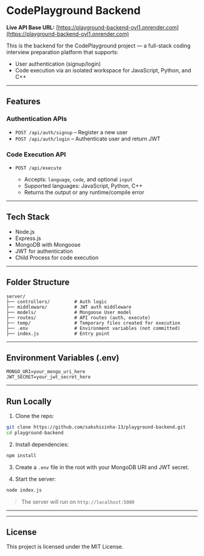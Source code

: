 # CodePlayground Backend

**Live API Base URL:** [https://playground-backend-oyl1.onrender.com](https://playground-backend-oyl1.onrender.com)

This is the backend for the CodePlayground project — a full-stack coding interview preparation platform that supports:

* User authentication (signup/login)
* Code execution via an isolated workspace for JavaScript, Python, and C++

---

## Features

### Authentication APIs

* `POST /api/auth/signup` – Register a new user
* `POST /api/auth/login` – Authenticate user and return JWT

### Code Execution API

* `POST /api/execute`

  * Accepts: `language`, `code`, and optional `input`
  * Supported languages: JavaScript, Python, C++
  * Returns the output or any runtime/compile error

---

## Tech Stack

* Node.js
* Express.js
* MongoDB with Mongoose
* JWT for authentication
* Child Process for code execution

---

## Folder Structure

```
server/
├── controllers/         # Auth logic
├── middleware/          # JWT auth middleware
├── models/              # Mongoose User model
├── routes/              # API routes (auth, execute)
├── temp/                # Temporary files created for execution
├── .env                 # Environment variables (not committed)
├── index.js             # Entry point
```

---

## Environment Variables (.env)

```
MONGO_URI=your_mongo_uri_here
JWT_SECRET=your_jwt_secret_here
```

---

## Run Locally

1. Clone the repo:

```bash
git clone https://github.com/sakshisinha-13/playground-backend.git
cd playground-backend
```

2. Install dependencies:

```bash
npm install
```

3. Create a `.env` file in the root with your MongoDB URI and JWT secret.

4. Start the server:

```bash
node index.js
```

> The server will run on `http://localhost:5000`

-----

---

## License

This project is licensed under the MIT License.
